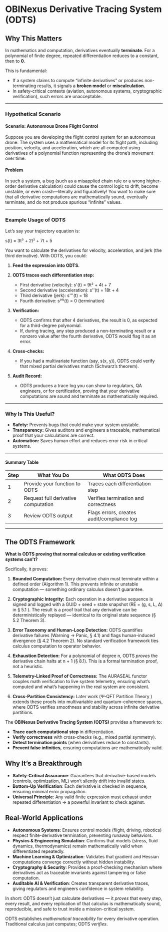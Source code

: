 # OBINexus Derivative Tracing System (ODTS)

## Why This Matters

In mathematics and computation, derivatives eventually **terminate**.
For a polynomial of finite degree, repeated differentiation reduces to a constant, then to **0**.

This is fundamental:

* If a system claims to compute “infinite derivatives” or produces non-terminating results, it signals a **broken model** or **miscalculation**.
* In safety-critical contexts (aviation, autonomous systems, cryptographic verification), such errors are unacceptable.
--- 

### Hypothetical Scenario

#### Scenario: Autonomous Drone Flight Control

Suppose you are developing the flight control system for an autonomous drone. The system uses a mathematical model for its flight path, including position, velocity, and acceleration, which are all computed using derivatives of a polynomial function representing the drone’s movement over time.

#### Problem

In such a system, a bug (such as a misapplied chain rule or a wrong higher-order derivative calculation) could cause the control logic to drift, become unstable, or even crash—literally and figuratively! You want to make sure that all derivative computations are mathematically sound, eventually terminate, and do not produce spurious “infinite” values.

---

### Example Usage of ODTS

Let’s say your trajectory equation is:

s(t) = 3t³ + 2t² + 7t + 5

You want to calculate the derivatives for velocity, acceleration, and jerk (the third derivative). With ODTS, you could:

1. **Feed the expression into ODTS.**
2. **ODTS traces each differentiation step:**
   - First derivative (velocity): s'(t) = 9t² + 4t + 7
   - Second derivative (acceleration): s''(t) = 18t + 4
   - Third derivative (jerk): s'''(t) = 18
   - Fourth derivative: s⁽⁴⁾(t) = 0 (termination)

3. **Verification:**
   - ODTS confirms that after 4 derivatives, the result is 0, as expected for a third-degree polynomial.
   - If, during tracing, any step produced a non-terminating result or a nonzero value after the fourth derivative, ODTS would flag it as an error.

4. **Cross-checks:**
   - If you had a multivariate function (say, s(x, y)), ODTS could verify that mixed partial derivatives match (Schwarz’s theorem).

5. **Audit Record:**
   - ODTS produces a trace log you can show to regulators, QA engineers, or for certification, proving that your derivative computations are sound and terminate as mathematically required.

---

### Why Is This Useful?

- **Safety:** Prevents bugs that could make your system unstable.
- **Transparency:** Gives auditors and engineers a traceable, mathematical proof that your calculations are correct.
- **Automation:** Saves human effort and reduces error risk in critical systems.

---

#### Summary Table

| Step | What You Do                         | What ODTS Does                            |
|------|-------------------------------------|--------------------------------------------|
| 1    | Provide your function to ODTS       | Traces each differentiation step           |
| 2    | Request full derivative computation | Verifies termination and correctness       |
| 3    | Review ODTS output                  | Flags errors, creates audit/compliance log |

---

## The ODTS Framework
**What is ODTS proving that normal calculus or existing verification systems can’t?**


Secifically, it proves:

1. **Bounded Computation:**
   Every derivative chain must terminate within a defined order (Algorithm 1). This prevents infinite or unstable computation — something ordinary calculus doesn’t guarantee.

2. **Cryptographic Integrity:**
   Each operation in a derivative sequence is signed and logged with a GUID + seed + state snapshot (RE = (g, s, L, Δ) in § 5.1 ).
   The result is a proof trail that any derivative can be deterministically replayed — identical to its original state sequence (§ 5.2 Theorem 3).

3. **Error Taxonomy and Human-Loop Detection:**
   ODTS quantifies derivative failures (Warning → Panic, § 4.1) and flags human-induced divergence (§ 4.2 Theorem 2).
   No standard verification framework ties calculus computation to operator behavior.

4. **Exhaustion Detection:**
   For a polynomial of degree n, ODTS *proves* the derivative chain halts at n + 1 (§ 8.1). This is a formal termination proof, not a heuristic.

5. **Telemetry-Linked Proof of Correctness:**
   The AURASEAL functor couples math verification to live system telemetry, ensuring what’s computed and what’s happening in the real system are consistent.

6. **Cross-Partition Consistency:**
   Later work (Ψ-QFT Partition Theory ) extends these proofs into multivariable and quantum-coherence spaces, where ODTS verifies smoothness and stability across infinite derivative partitions.

The **OBINexus Derivative Tracing System (ODTS)** provides a framework to:

* **Trace each computational step** in differentiation.
* **Verify correctness** with cross-checks (e.g., mixed partial symmetry).
* **Detect termination points** (when derivatives reduce to constants).
* **Prevent false infinities**, ensuring computations are mathematically valid.

## Why It’s a Breakthrough

* **Safety-Critical Assurance**: Guarantees that derivative-based models (controls, optimization, ML) won’t silently drift into invalid states.
* **Bottom-Up Verification**: Each derivative is checked in sequence, ensuring minimal error propagation.
* **Universal Principle**: Any valid finite expression must exhaust under repeated differentiation → a powerful invariant to check against.

## Real-World Applications

* **Autonomous Systems**: Ensures control models (flight, driving, robotics) respect finite-derivative termination, preventing runaway behaviors.
* **Physics & Engineering Simulation**: Confirms that models (stress, fluid dynamics, thermodynamics) remain mathematically valid when differentiated repeatedly.
* **Machine Learning & Optimization**: Validates that gradient and Hessian computations converge correctly without hidden instability.
* **Cryptography & Security**: Provides a proof-checking mechanism where derivatives act as traceable invariants against tampering or false computation.
* **Auditable AI & Verification**: Creates transparent derivative traces, giving regulators and engineers confidence in system reliability.

In short: ODTS doesn’t just calculate derivatives — it *proves* that every step, every result, and every replication of that calculus is mathematically sound, reproducible, and safe to trust inside a mission-critical system.


ODTS establishes *mathematical traceability* for every derivative operation.
Traditional calculus just computes; ODTS *verifies*.


